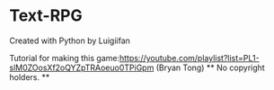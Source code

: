 # Text-RPG
Created with Python by Luigiifan
 
Tutorial for making this game:https://youtube.com/playlist?list=PL1-slM0ZOosXf2oQYZpTRAoeuo0TPiGpm (Bryan Tong)
** No copyright holders. **
